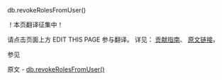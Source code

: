  db.revokeRolesFromUser()

 ！本页翻译征集中！

请点击页面上方 EDIT THIS PAGE 参与翻译。
详见：
[贡献指南]( https://github.com/whaleal/MongoDB-Manual-zh/blob/master/CONTRIBUTING.md )、
[原文链接](  https://docs.mongodb.com/manual/reference/method/db.revokeRolesFromUser/  )。

 参见

原文 - [db.revokeRolesFromUser()]( https://docs.mongodb.com/manual/reference/method/db.revokeRolesFromUser/ )

